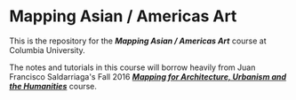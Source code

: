 # Mapping Asian / Americas Art
This is the repository for the ***Mapping Asian / Americas Art*** course at Columbia University. 

The notes and tutorials in this course will borrow heavily from Juan Francisco Saldarriaga's Fall 2016 [***Mapping for Architecture, Urbanism and the Humanities***](https://github.com/juanfrans-courses/mapping_arch_hum) course.
